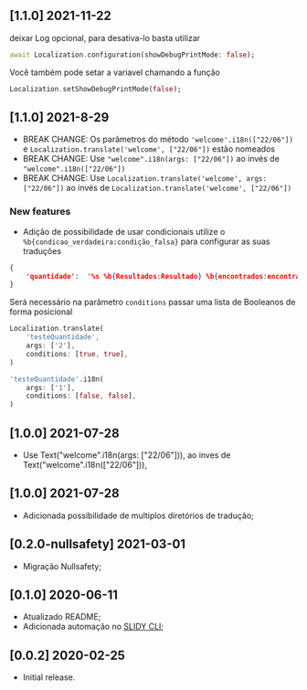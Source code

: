 ## [1.1.0] 2021-11-22
deixar Log opcional, para desativa-lo basta utilizar

```dart
await Localization.configuration(showDebugPrintMode: false);
```
Você também pode setar a variavel chamando a função
```dart
Localization.setShowDebugPrintMode(false);
```

## [1.1.0] 2021-8-29

* BREAK CHANGE: Os parâmetros do método `'welcome'.i18n(["22/06"])` e `Localization.translate('welcome', ["22/06"])` estão nomeados
* BREAK CHANGE: Use `"welcome".i18n(args: ["22/06"])` ao invés de `"welcome".i18n(["22/06"])`
* BREAK CHANGE: Use `Localization.translate('welcome', args: ["22/06"])` ao invés de `Localization.translate('welcome', ["22/06"])`
### New features
* Adição de possibilidade de usar condicionais utilize o `%b{condicao_verdadeira:condição_falsa}` para configurar as suas traduções
```json
{
	'quantidade':  '%s %b{Resultados:Resultado} %b{encontrados:encontrado}'
}
```
Será necessário na parâmetro `conditions` passar uma lista de Booleanos de forma posicional
```dart
Localization.translate(
	'testeQuantidade',
	args: ['2'],
	conditions: [true, true],
)
```

```dart
'testeQuantidade'.i18n(
	args: ['1'],
	conditions: [false, false],
)
```

## [1.0.0] 2021-07-28

* Use Text("welcome".i18n(args: ["22/06"])), ao inves de Text("welcome".i18n(["22/06"])),
## [1.0.0] 2021-07-28

* Adicionada possibilidade de multiplos diretórios de tradução;

## [0.2.0-nullsafety] 2021-03-01

* Migração Nullsafety;

## [0.1.0] 2020-06-11

* Atualizado README;
* Adicionada automação no [SLIDY CLI](https://pub.dev/packages/slidy);

## [0.0.2] 2020-02-25

* Initial release.

